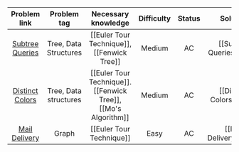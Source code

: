 |                       Problem link                       |      Problem tag      |                      Necessary knowledge                       | Difficulty | Status |          Solution          |
| :------------------------------------------------------: | :-------------------: | :------------------------------------------------------------: | :--------: | :----: | :------------------------: |
| [Subtree Queries](https://cses.fi/problemset/task/1137/) | Tree, Data Structures |           [[Euler Tour Technique]], [[Fenwick Tree]]           |   Medium   |   AC   | [[Subtree Queries\|Solve]] |
| [Distinct Colors](https://cses.fi/problemset/task/1139/) | Tree, Data structures | [[Euler Tour Technique]]. [[Fenwick Tree]], [[Mo's Algorithm]] |   Medium   |   AC   | [[Distinct Colors\|Solve]] |
|  [Mail Delivery](https://cses.fi/problemset/task/1691/)  |         Graph         |                    [[Euler Tour Technique]]                    |    Easy    |   AC   |  [[Mail Delivery\|Solve]]  |
